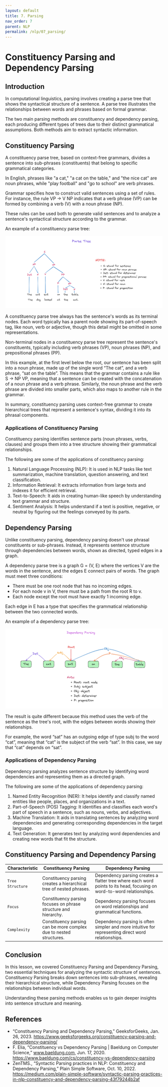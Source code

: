 ```yaml
---
layout: default
title: 7. Parsing
nav_order: 7
parent: NLP
permalink: /nlp/07_parsing/
---
```


# Constituency Parsing and Dependency Parsing

## Introduction

In computational linguistics, parsing involves creating a parse tree that shows the syntactical structure of a sentence. A parse tree illustrates the relationships between words and phrases based on formal grammar.

The two main parsing methods are constituency and dependency parsing, each producing different types of trees due to their distinct grammatical assumptions. Both methods aim to extract syntactic information.

## Constituency Parsing

A constituency parse tree, based on context-free grammars, divides a sentence into sub-phrases (constituents) that belong to specific grammatical categories.

In English, phrases like "a cat," "a cat on the table," and "the nice cat" are noun phrases, while "play football" and "go to school" are verb phrases.

Grammar specifies how to construct valid sentences using a set of rules. For instance, the rule VP → V NP indicates that a verb phrase (VP) can be formed by combining a verb (V) with a noun phrase (NP).

These rules can be used both to generate valid sentences and to analyze a sentence's syntactical structure according to the grammar.

An example of a constituency parse tree:

![](images/parseTree.png)

A constituency parse tree always has the sentence's words as its terminal nodes. Each word typically has a parent node showing its part-of-speech tag, like noun, verb or adjective, though this detail might be omitted in some representations.

Non-terminal nodes in a constituency parse tree represent the sentence's constituents, typically including verb phrases (VP), noun phrases (NP), and prepositional phrases (PP).

In this example, at the first level below the root, our sentence has been split into a noun phrase, made up of the single word “The cat”, and a verb phrase, “sat on the table”. This means that the grammar contains a rule like S → NP VP, meaning that a sentence can be created with the concatenation of a noun phrase and a verb phrase. Similarly, the noun phrase and the verb phrase are divided into smaller parts, which also maps to another rule in the grammar.

In summary, constituency parsing uses context-free grammar to create hierarchical trees that represent a sentence's syntax, dividing it into its phrasal components.

### Applications of Constituency Parsing
Constituency parsing identifies sentence parts (noun phrases, verbs, clauses) and groups them into a tree structure showing their grammatical relationships.

The following are some of the applications of constituency parsing:

1. Natural Language Processing (NLP): It is used in NLP tasks like text summarization, machine translation, question answering, and text classification.
2. Information Retrieval: It extracts information from large texts and indexes it for efficient retrieval.
3. Text-to-Speech: It aids in creating human-like speech by understanding text grammar and structure.
4. Sentiment Analysis: It helps understand if a text is positive, negative, or neutral by figuring out the feelings conveyed by its parts.

## Dependency Parsing

Unlike constituency parsing, dependency parsing doesn't use phrasal constituents or sub-phrases. Instead, it represents sentence structure through dependencies between words, shown as directed, typed edges in a graph.

A dependency parse tree is a graph G = (V, E) where the vertices V are the words in the sentence, and the edges E connect pairs of words. The graph must meet three conditions:

+ There must be one root node that has no incoming edges.
+ For each node v in V, there must be a path from the root R to v.
+ Each node except the root must have exactly 1 incoming edge.

Each edge in E has a type that specifies the grammatical relationship between the two connected words.

An example of a dependency parse tree:

![](images/dependencyParsing.png)

The result is quite different because this method uses the verb of the sentence as the tree's root, with the edges between words showing their relationships.

For example, the word “sat” has an outgoing edge of type subj to the word “cat”, meaning that “cat” is the subject of the verb “sat”. In this case, we say that “cat” depends on “sat”.

### Applications of Dependency Parsing
Dependency parsing analyzes sentence structure by identifying word dependencies and representing them as a directed graph.

The following are some of the applications of dependency parsing:
1. Named Entity Recognition (NER): It helps identify and classify named entities like people, places, and organizations in a text.
2. Part-of-Speech (POS) Tagging: It identifies and classifies each word's part of speech in a sentence, such as nouns, verbs, and adjectives.
3. Machine Translation: It aids in translating sentences by analyzing word dependencies and generating corresponding dependencies in the target language.
4. Text Generation: It generates text by analyzing word dependencies and creating new words that fit the structure.

## Constituency Parsing and Dependency Parsing

| Characteristic | Constituency Parsing | Dependency Parsing |
| --- | --- | --- |
| `Tree Structure` | Constituency parsing creates a hierarchical tree of nested phrases. | Dependency parsing creates a flatter tree where each word points to its head, focusing on word-to-word relationships. |
| `Focus` | Constituency parsing focuses on phrase structure and hierarchy. | Dependency parsing focuses on word relationships and grammatical functions. |
| `Complexity` | Constituency parsing can be more complex due to nested structures. | Dependency parsing is often simpler and more intuitive for representing direct word relationships. |

## Conclusion

In this lesson, we covered Constituency Parsing and Dependency Parsing, two essential techniques for analyzing the syntactic structure of sentences. Constituency Parsing breaks down sentences into sub-phrases, revealing their hierarchical structure, while Dependency Parsing focuses on the relationships between individual words.

Understanding these parsing methods enables us to gain deeper insights into sentence structure and meaning. 

## References

+ “Constituency Parsing and Dependency Parsing,” GeeksforGeeks, Jan. 26, 2023. https://www.geeksforgeeks.org/constituency-parsing-and-dependency-parsing/
+ F. Elia, “Constituency vs Dependency Parsing | Baeldung on Computer Science,” www.baeldung.com, Jun. 17, 2020. https://www.baeldung.com/cs/constituency-vs-dependency-parsing
+ ZenTM️S., “Syntactic Parsing practices in NLP: Constituency and Dependency Parsing,” Plain Simple Software, Oct. 10, 2022. https://medium.com/plain-simple-software/syntactic-parsing-practices-in-nlp-constituency-and-dependency-parsing-43f79244b2af
